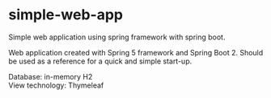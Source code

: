 # simple-web-app
Simple web application using spring framework with spring boot.

Web application created with Spring 5 framework and Spring Boot 2.
Should be used as a reference for a quick and simple start-up.

Database: in-memory H2 <br>
View technology: Thymeleaf
